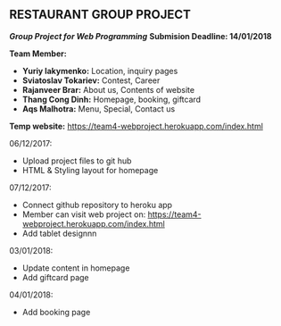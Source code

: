## RESTAURANT GROUP PROJECT

_**Group Project for Web Programming**_
**Submision Deadline: 14/01/2018**

**Team Member:** 
- **Yuriy Iakymenko:** Location, inquiry pages
- **Sviatoslav Tokariev:** Contest, Career
- **Rajanveer Brar:** About us, Contents of website
- **Thang Cong Dinh:** Homepage, booking, giftcard
- **Aqs Malhotra:** Menu, Special, Contact us

**Temp website:** https://team4-webproject.herokuapp.com/index.html

06/12/2017:
- Upload project files to git hub
- HTML & Styling layout for homepage

07/12/2017:
- Connect github repository to heroku app
- Member can visit web project on: https://team4-webproject.herokuapp.com/index.html
- Add tablet designnn

03/01/2018:

- Update content in homepage
- Add giftcard page

04/01/2018:

- Add booking page
